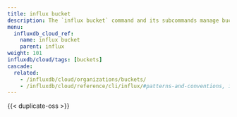 ```yaml
---
title: influx bucket
description: The `influx bucket` command and its subcommands manage buckets in InfluxDB.
menu:
  influxdb_cloud_ref:
    name: influx bucket
    parent: influx
weight: 101
influxdb/cloud/tags: [buckets]
cascade:
  related:
    - /influxdb/cloud/organizations/buckets/
    - /influxdb/cloud/reference/cli/influx/#patterns-and-conventions, influx CLI patterns and conventions
---
```


{{< duplicate-oss >}}
